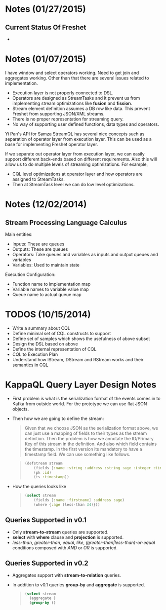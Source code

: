 # Notes (01/27/2015)

## Current Status Of Freshet

- 

# Notes (01/07/2015)

I have window and select operators working. Need to get join and aggregates working. Other than that there are several
issues related to implementation.

 - Execution layer is not properly connected to DSL.
 - Operators are designed as StreamTasks and it prevent us from implementing stream optimizations like **fusion** and **fission**.
 - Stream element definition assumes a DB row like data. This prevent Freshet from supporting JSON/XML streams.
 - There is no proper representation for streaming query.
 - No way of supporting user defined functions, data types and operators.


Yi Pan's API for Samza StreamQL has several nice concepts such as separation of operator layer from execution layer. This
can be used as a base for implementing Freshet operator layer.

If we separate out operator layer from execution layer, we can easily support different back-ends based on different requirements.
Also this will allow us to do multiple levels of streaming optimizations. For example,

 - CQL level optimizations at operator layer and how operators are assigned to StreamTasks.
 - Then at StreamTask level we can do low level optimizations.

# Notes (12/02/2014)

## Stream Processing Language Calculus

Main entities:

- Inputs: These are queues
- Outputs: These are queues
- Operators: Take queues and variables as inputs and output queues and variables
- Variables: Used to maintain state

Execution Configuration:

- Function name to implementation map
- Variable names to variable value map
- Queue name to actual queue map

# TODOS (10/15/2014)

* Write a summary about CQL
* Define minimal set of CQL constructs to support
* Define set of samples which shows the usefulness of above subset
* Design the DSL based on above
* Define the internal representation of CQL
* CQL to Execution Plan
* Understand how IStream, DStream and RStream works and their semantics in CQL 

# KappaQL Query Layer Design Notes

* First problem is what is the serialization format of the events comes in to Kafka from outside world. For the 
  prototype we can use flat JSON objects.
* Then how we are going to define the stream:
    > Given that we choose JSON as the serialization format above, we can just use a mapping of fields to their types 
    > as the stream definition. Then the problem is how we annotate the ID/Primary Key of this stream in the definition.
    > And also which field contains the timestamp. In the first version its mandatory to have a timestamp field.
    > We can use something like follows.
    
    > ```clojure
    > (defstream stream
    >     (fields [:name :string :address :string :age :integer :timestamp :long])
    >     (pk :id)
    >     (ts :timestamp))
    > ```
    
* How the queries looks like
    > ```clojure
    > (select stream
    >     (fields [:name :firstname] :address :age)
    >     (where {:age (less-than 34)}))
    >```

## Queries Supported in v0.1

- Only **stream-to-stream** queries are supported. 
- **select** with **where** clause and **projection** is supported.
- *less-than*, *greater-than*, *equal*, *like*, *(greater-than|less-than)-or-equal* conditions composed with *AND* or *OR* is supported.


## Queries Supported in v0.2

- Aggregates support with **stream-to-relation** queries.
- In addition to v0.1 queries **group-by** and **aggregate** is supported.

    > ```clojure
    > (select stream
    >   (aggregate )
    >   (group-by ))
    > ```
